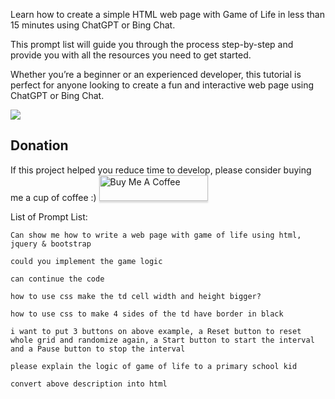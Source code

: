 Learn how to create a simple HTML web page with Game of Life in less than 15 minutes using ChatGPT or Bing Chat.

This prompt list will guide you through the process step-by-step and provide you with all the resources you need to get started.

Whether you’re a beginner or an experienced developer, this tutorial is perfect for anyone looking to create a fun and interactive web page using ChatGPT or Bing Chat.

<img src="https://github.com/ongyishen/chatgpt_gameoflife//blob/main/screenshot.gif?raw=true" />

## Donation

If this project helped you reduce time to develop, please consider buying me a cup of coffee :)
<a href="https://www.buymeacoffee.com/ongyishen" 
target="_blank">
<img src="https://www.buymeacoffee.com/assets/img/custom_images/orange_img.png" 
alt="Buy Me A Coffee" style="height: 41px !important;width: 174px !important;box-shadow: 0px 3px 2px 0px rgba(190, 190, 190, 0.5) !important;-webkit-box-shadow: 0px 3px 2px 0px rgba(190, 190, 190, 0.5) !important;" ></a>

List of Prompt List:
```
Can show me how to write a web page with game of life using html, jquery & bootstrap
```
```
could you implement the game logic
```
```
can continue the code
```
```
how to use css make the td cell width and height bigger?
```
```
how to use css to make 4 sides of the td have border in black
```
```
i want to put 3 buttons on above example, a Reset button to reset whole grid and randomize again, a Start button to start the interval and a Pause button to stop the interval
```
```
please explain the logic of game of life to a primary school kid
```
```
convert above description into html
```
